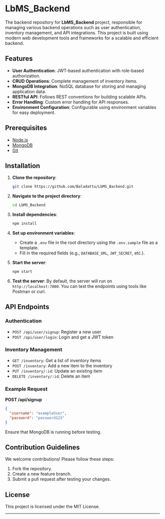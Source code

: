 # LbMS_Backend

The backend repository for **LbMS_Backend** project, responsible for managing various backend operations such as user authentication, inventory management, and API integrations. This project is built using modern web development tools and frameworks for a scalable and efficient backend.

## Features
- **User Authentication**: JWT-based authentication with role-based authorization.
- **CRUD Operations**: Complete management of inventory items.
- **MongoDB Integration**: NoSQL database for storing and managing application data.
- **RESTful API**: Follows REST conventions for building scalable APIs.
- **Error Handling**: Custom error handling for API responses.
- **Environment Configuration**: Configurable using environment variables for easy deployment.

## Prerequisites
- [Node.js](https://nodejs.org/)
- [MongoDB](https://www.mongodb.com/)
- [Git](https://git-scm.com/)

## Installation

1. **Clone the repository**:
   ```bash
   git clone https://github.com/Baladattu/LbMS_Backend.git
   ```
2. **Navigate to the project directory**:
   ```bash
   cd LbMS_Backend
   ```
3. **Install dependencies**:
   ```bash
   npm install
   ```
4. **Set up environment variables**:
   - Create a `.env` file in the root directory using the `.env.sample` file as a template.
   - Fill in the required fields (e.g., `DATABASE_URL`, `JWT_SECRET`, etc.).

5. **Start the server**:
   ```bash
   npm start
   ```

6. **Test the server**:
   By default, the server will run on `http://localhost:7000`. You can test the endpoints using tools like Postman or curl.

## API Endpoints

### Authentication
- `POST /api/user/signup`: Register a new user
- `POST /api/user/login`: Login and get a JWT token

### Inventory Management
- `GET /inventory`: Get a list of inventory items
- `POST /inventory`: Add a new item to the inventory
- `PUT /inventory/:id`: Update an existing item
- `DELETE /inventory/:id`: Delete an item

### Example Request
**POST /api/signup**
```json
{
  "username": "exampleUser",
  "password": "password123"
}
```


Ensure that MongoDB is running before testing.

## Contribution Guidelines
We welcome contributions! Please follow these steps:
1. Fork the repository.
2. Create a new feature branch.
3. Submit a pull request after testing your changes.

## License
This project is licensed under the MIT License.

---
